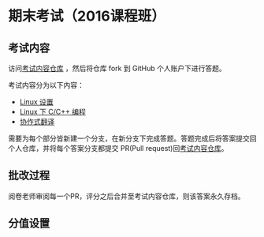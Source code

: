 # 期末考试（2016课程班）

## 考试内容
访问[考试内容仓库](https://github.com/Linux101/C2016_exam)
，然后将仓库 fork 到 GitHub 个人账户下进行答题。

考试内容分为以下内容：
 + [Linux 设置](Question/Q1_Linux/README.md)
 + [Linux 下 C/C++ 编程](Question/Q2_C/README.md)
 + [协作式翻译](Question/Q3_Translate/README.md)

需要为每个部分皆新建一个分支，在新分支下完成答题。答题完成后将答案提交回个人仓库，并将每个答案分支都提交 PR(Pull request)回[考试内容仓库](https://github.com/Linux101/C2016_exam)。

## 批改过程
阅卷老师审阅每一个PR，评分之后合并至考试内容仓库，则该答案永久存档。

## 分值设置
